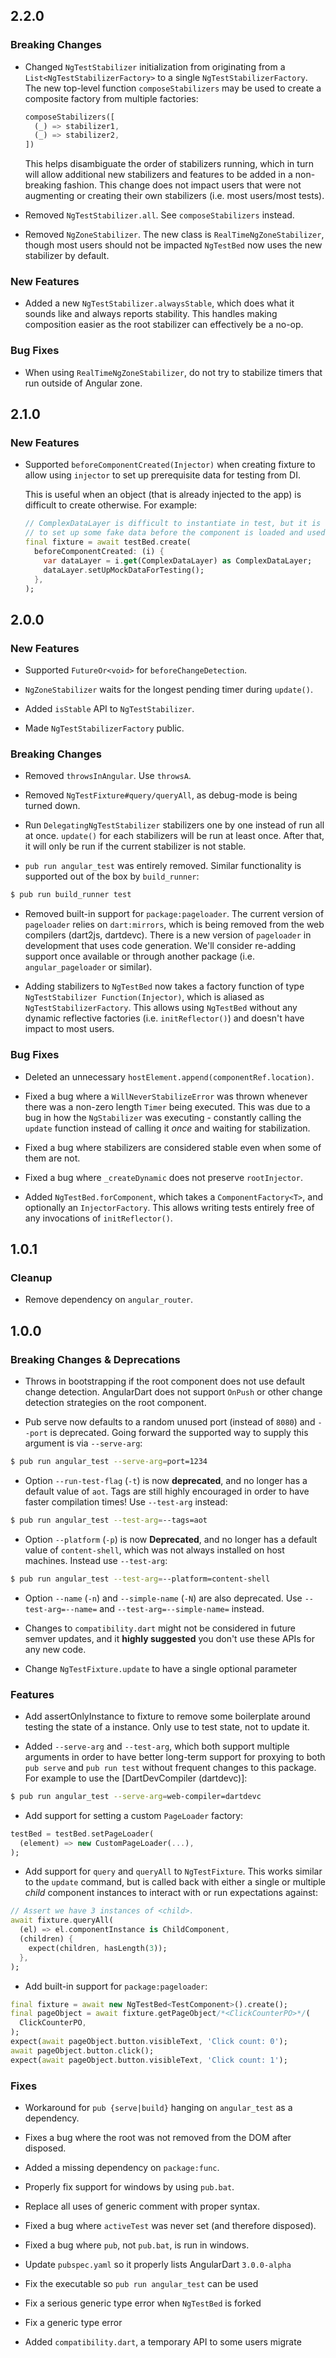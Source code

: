 ## 2.2.0

### Breaking Changes

*   Changed `NgTestStabilizer` initialization from originating from a
    `List<NgTestStabilizerFactory>` to a single `NgTestStabilizerFactory`. The
    new top-level function `composeStabilizers` may be used to create a
    composite factory from multiple factories:

    ```dart
    composeStabilizers([
      (_) => stabilizer1,
      (_) => stabilizer2,
    ])
    ```

    This helps disambiguate the order of stabilizers running, which in turn will
    allow additional new stabilizers and features to be added in a non-breaking
    fashion. This change does not impact users that were not augmenting or
    creating their own stabilizers (i.e. most users/most tests).

*   Removed `NgTestStabilizer.all`. See `composeStabilizers` instead.

*   Removed `NgZoneStabilizer`. The new class is `RealTimeNgZoneStabilizer`,
    though most users should not be impacted `NgTestBed` now uses the new
    stabilizer by default.

### New Features

*   Added a new `NgTestStabilizer.alwaysStable`, which does what it sounds like
    and always reports stability. This handles making composition easier as the
    root stabilizer can effectively be a no-op.

### Bug Fixes

*   When using `RealTimeNgZoneStabilizer`, do not try to stabilize timers that
    run outside of Angular zone.

## 2.1.0

### New Features

*   Supported `beforeComponentCreated(Injector)` when creating fixture to allow
    using `injector` to set up prerequisite data for testing from DI.

    This is useful when an object (that is already injected to the app) is
    difficult to create otherwise. For example:

    ```dart
    // ComplexDataLayer is difficult to instantiate in test, but it is needed
    // to set up some fake data before the component is loaded and used.
    final fixture = await testBed.create(
      beforeComponentCreated: (i) {
        var dataLayer = i.get(ComplexDataLayer) as ComplexDataLayer;
        dataLayer.setUpMockDataForTesting();
      },
    );
    ```

## 2.0.0

### New Features

*   Supported `FutureOr<void>` for `beforeChangeDetection`.

*   `NgZoneStabilizer` waits for the longest pending timer during `update()`.

*   Added `isStable` API to `NgTestStabilizer`.

*   Made `NgTestStabilizerFactory` public.

### Breaking Changes

*   Removed `throwsInAngular`. Use `throwsA`.

*   Removed `NgTestFixture#query/queryAll`, as debug-mode is being turned down.

*   Run `DelegatingNgTestStabilizer` stabilizers one by one instead of run all
    at once. `update()` for each stabilizers will be run at least once. After
    that, it will only be run if the current stabilizer is not stable.

*   `pub run angular_test` was entirely removed. Similar functionality is
    supported out of the box by `build_runner`:

```bash
$ pub run build_runner test
```

*   Removed built-in support for `package:pageloader`. The current version of
    `pageloader` relies on `dart:mirrors`, which is being removed from the web
    compilers (dart2js, dartdevc). There is a new version of `pageloader` in
    development that uses code generation. We'll consider re-adding support once
    available or through another package (i.e. `angular_pageloader` or similar).

*   Adding stabilizers to `NgTestBed` now takes a factory function of type
    `NgTestStabilizer Function(Injector)`, which is aliased as
    `NgTestStabilizerFactory`. This allows using `NgTestBed` without any dynamic
    reflective factories (i.e. `initReflector()`) and doesn't have impact to
    most users.

### Bug Fixes

*   Deleted an unnecessary `hostElement.append(componentRef.location)`.

*   Fixed a bug where a `WillNeverStabilizeError` was thrown whenever there was
    a non-zero length `Timer` being executed. This was due to a bug in how the
    `NgStabilizer` was executing - constantly calling the `update` function
    instead of calling it _once_ and waiting for stabilization.

*   Fixed a bug where stabilizers are considered stable even when some of them
    are not.

*   Fixed a bug where `_createDynamic` does not preserve `rootInjector`.

*   Added `NgTestBed.forComponent`, which takes a `ComponentFactory<T>`, and
    optionally an `InjectorFactory`. This allows writing tests entirely free of
    any invocations of `initReflector()`.

## 1.0.1

### Cleanup

*   Remove dependency on `angular_router`.

## 1.0.0

### Breaking Changes & Deprecations

*   Throws in bootstrapping if the root component does not use default change
    detection. AngularDart does not support `OnPush` or other change detection
    strategies on the root component.

*   Pub serve now defaults to a random unused port (instead of `8080`) and
    `--port` is deprecated. Going forward the supported way to supply this
    argument is via `--serve-arg`:

```bash
$ pub run angular_test --serve-arg=port=1234
```

*   Option `--run-test-flag` (`-t`) is now **deprecated**, and no longer has a
    default value of `aot`. Tags are still highly encouraged in order to have
    faster compilation times! Use `--test-arg` instead:

```bash
$ pub run angular_test --test-arg=--tags=aot
```

*   Option `--platform` (`-p`) is now **Deprecated**, and no longer has a
    default value of `content-shell`, which was not always installed on host
    machines. Instead use `--test-arg`:

```bash
$ pub run angular_test --test-arg=--platform=content-shell
```

*   Option `--name` (`-n`) and `--simple-name` (`-N`) are also deprecated. Use
    `--test-arg=--name=` and `--test-arg=--simple-name=` instead.

*   Changes to `compatibility.dart` might not be considered in future semver
    updates, and it **highly suggested** you don't use these APIs for any new
    code.

*   Change `NgTestFixture.update` to have a single optional parameter

### Features

*   Add assertOnlyInstance to fixture to remove some boilerplate around testing
    the state of a instance. Only use to test state, not to update it.

*   Added `--serve-arg` and `--test-arg`, which both support multiple arguments
    in order to have better long-term support for proxying to both `pub serve`
    and `pub run test` without frequent changes to this package. For example to
    use the [DartDevCompiler (dartdevc)]:

```bash
$ pub run angular_test --serve-arg=web-compiler=dartdevc
```

*   Add support for setting a custom `PageLoader` factory:

```dart
testBed = testBed.setPageLoader(
  (element) => new CustomPageLoader(...),
);
```

*   Add support for `query` and `queryAll` to `NgTestFixture`. This works
    similar to the `update` command, but is called back with either a single or
    multiple _child_ component instances to interact with or run expectations
    against:

```dart
// Assert we have 3 instances of <child>.
await fixture.queryAll(
  (el) => el.componentInstance is ChildComponent,
  (children) {
    expect(children, hasLength(3));
  },
);
```

*   Add built-in support for `package:pageloader`:

```dart
final fixture = await new NgTestBed<TestComponent>().create();
final pageObject = await fixture.getPageObject/*<ClickCounterPO>*/(
  ClickCounterPO,
);
expect(await pageObject.button.visibleText, 'Click count: 0');
await pageObject.button.click();
expect(await pageObject.button.visibleText, 'Click count: 1');
```

### Fixes

*   Workaround for `pub {serve|build}` hanging on `angular_test` as a
    dependency.

*   Fixes a bug where the root was not removed from the DOM after disposed.

*   Added a missing dependency on `package:func`.

*   Properly fix support for windows by using `pub.bat`.

*   Replace all uses of generic comment with proper syntax.

*   Fixed a bug where `activeTest` was never set (and therefore disposed).

*   Fixed a bug where `pub`, not `pub.bat`, is run in windows.

*   Update `pubspec.yaml` so it properly lists AngularDart `3.0.0-alpha`

*   Fix the executable so `pub run angular_test` can be used

*   Fix a serious generic type error when `NgTestBed` is forked

*   Fix a generic type error

*   Added `compatibility.dart`, a temporary API to some users migrate
